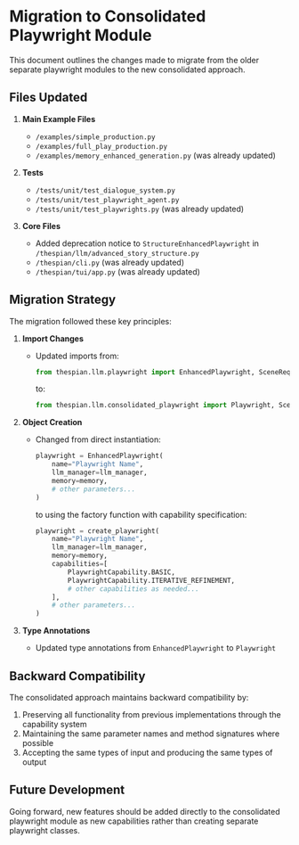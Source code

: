 # Migration to Consolidated Playwright Module

This document outlines the changes made to migrate from the older separate playwright modules to the new consolidated approach.

## Files Updated

1. **Main Example Files**
   - `/examples/simple_production.py`
   - `/examples/full_play_production.py`
   - `/examples/memory_enhanced_generation.py` (was already updated)

2. **Tests**
   - `/tests/unit/test_dialogue_system.py`
   - `/tests/unit/test_playwright_agent.py`
   - `/tests/unit/test_playwrights.py` (was already updated)

3. **Core Files**
   - Added deprecation notice to `StructureEnhancedPlaywright` in `/thespian/llm/advanced_story_structure.py`
   - `/thespian/cli.py` (was already updated)
   - `/thespian/tui/app.py` (was already updated)

## Migration Strategy

The migration followed these key principles:

1. **Import Changes**
   - Updated imports from:
     ```python
     from thespian.llm.playwright import EnhancedPlaywright, SceneRequirements
     ```
     to:
     ```python
     from thespian.llm.consolidated_playwright import Playwright, SceneRequirements, PlaywrightCapability, create_playwright
     ```

2. **Object Creation**
   - Changed from direct instantiation:
     ```python
     playwright = EnhancedPlaywright(
         name="Playwright Name",
         llm_manager=llm_manager,
         memory=memory,
         # other parameters...
     )
     ```
     to using the factory function with capability specification:
     ```python
     playwright = create_playwright(
         name="Playwright Name",
         llm_manager=llm_manager,
         memory=memory,
         capabilities=[
             PlaywrightCapability.BASIC,
             PlaywrightCapability.ITERATIVE_REFINEMENT,
             # other capabilities as needed...
         ],
         # other parameters...
     )
     ```

3. **Type Annotations**
   - Updated type annotations from `EnhancedPlaywright` to `Playwright`

## Backward Compatibility

The consolidated approach maintains backward compatibility by:

1. Preserving all functionality from previous implementations through the capability system
2. Maintaining the same parameter names and method signatures where possible
3. Accepting the same types of input and producing the same types of output

## Future Development

Going forward, new features should be added directly to the consolidated playwright module as new capabilities rather than creating separate playwright classes.